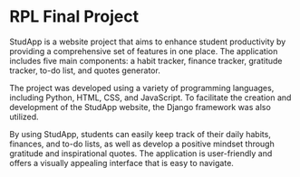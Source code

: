 # RPL Final Project

StudApp is a website project that aims to enhance student productivity by providing a comprehensive set of features in one place. The application includes five main components: a habit tracker, finance tracker, gratitude tracker, to-do list, and quotes generator.

The project was developed using a variety of programming languages, including Python, HTML, CSS, and JavaScript. To facilitate the creation and development of the StudApp website, the Django framework was also utilized.

By using StudApp, students can easily keep track of their daily habits, finances, and to-do lists, as well as develop a positive mindset through gratitude and inspirational quotes. The application is user-friendly and offers a visually appealing interface that is easy to navigate.
